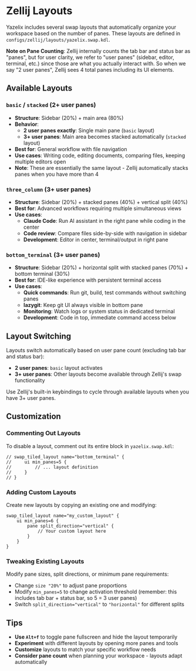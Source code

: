# Zellij Layouts

Yazelix includes several swap layouts that automatically organize your workspace based on the number of panes. These layouts are defined in `configs/zellij/layouts/yazelix.swap.kdl`.

**Note on Pane Counting**: Zellij internally counts the tab bar and status bar as "panes", but for user clarity, we refer to "user panes" (sidebar, editor, terminal, etc.) since those are what you actually interact with. So when we say "2 user panes", Zellij sees 4 total panes including its UI elements.

## Available Layouts

### `basic` / `stacked` (2+ user panes)
- **Structure**: Sidebar (20%) + main area (80%)
- **Behavior**: 
  - **2 user panes exactly**: Single main pane (`basic` layout)
  - **3+ user panes**: Main area becomes stacked automatically (`stacked` layout)
- **Best for**: General workflow with file navigation
- **Use cases**: Writing code, editing documents, comparing files, keeping multiple editors open
- **Note**: These are essentially the same layout - Zellij automatically stacks panes when you have more than 4

### `three_column` (3+ user panes)
- **Structure**: Sidebar (20%) + stacked panes (40%) + vertical split (40%)
- **Best for**: Advanced workflows requiring multiple simultaneous views
- **Use cases**: 
  - **Claude Code**: Run AI assistant in the right pane while coding in the center
  - **Code review**: Compare files side-by-side with navigation in sidebar
  - **Development**: Editor in center, terminal/output in right pane

### `bottom_terminal` (3+ user panes)
- **Structure**: Sidebar (20%) + horizontal split with stacked panes (70%) + bottom terminal (30%)
- **Best for**: IDE-like experience with persistent terminal access
- **Use cases**:
  - **Quick commands**: Run git, build, test commands without switching panes
  - **lazygit**: Keep git UI always visible in bottom pane
  - **Monitoring**: Watch logs or system status in dedicated terminal
  - **Development**: Code in top, immediate command access below

## Layout Switching

Layouts switch automatically based on user pane count (excluding tab bar and status bar):
- **2 user panes**: `basic` layout activates
- **3+ user panes**: Other layouts become available through Zellij's swap functionality

Use Zellij's built-in keybindings to cycle through available layouts when you have 3+ user panes.

## Customization

### Commenting Out Layouts
To disable a layout, comment out its entire block in `yazelix.swap.kdl`:
```kdl
// swap_tiled_layout name="bottom_terminal" {
//     ui min_panes=5 {
//         // ... layout definition
//     }
// }
```

### Adding Custom Layouts
Create new layouts by copying an existing one and modifying:
```kdl
swap_tiled_layout name="my_custom_layout" {
    ui min_panes=6 {
        pane split_direction="vertical" {
            // Your custom layout here
        }
    }
}
```

### Tweaking Existing Layouts
Modify pane sizes, split directions, or minimum pane requirements:
- Change `size "20%"` to adjust pane proportions
- Modify `min_panes=5` to change activation threshold (remember: this includes tab bar + status bar, so 5 = 3 user panes)
- Switch `split_direction="vertical"` to `"horizontal"` for different splits

## Tips

- **Use `Alt+f`** to toggle pane fullscreen and hide the layout temporarily
- **Experiment** with different layouts by opening more panes and tools
- **Customize** layouts to match your specific workflow needs
- **Consider pane count** when planning your workspace - layouts adapt automatically